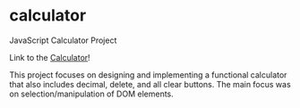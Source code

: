 # calculator
JavaScript Calculator Project

Link to the [Calculator](https://apcurran.github.io/calculator/)!

This project focuses on designing and implementing a functional calculator that also includes decimal, delete, and all clear buttons.  The main focus was on selection/manipulation of DOM elements.
